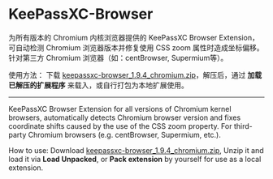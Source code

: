 # KeePassXC-Browser

为所有版本的 Chromium 内核浏览器提供的 KeePassXC Browser Extension，可自动检测 Chromium 浏览器版本并修复使用 CSS zoom 属性时造成坐标偏移。针对第三方 Chromium 浏览器（如：centBrowser, Supermium等）。

使用方法：
下载 [keepassxc-browser_1.9.4_chromium.zip](https://github.com/Xia0xia0Xia0/keepassxc-browser/releases/tag/1.9.4)，解压后，通过 **加载已解压的扩展程序** 来载入，或自行打包为本地扩展使用。

---
KeePassXC Browser Extension for all versions of Chromium kernel browsers, automatically detects Chromium browser version and fixes coordinate shifts caused by the use of the CSS zoom property. For third-party Chromium browsers (e.g. centBrowser, Supermium, etc.).

How to use:
Download [keepassxc-browser_1.9.4_chromium.zip](https://github.com/Xia0xia0Xia0/keepassxc-browser/releases/tag/1.9.4), Unzip it and load it via **Load Unpacked**, or **Pack extension** by yourself for use as a local extension.

